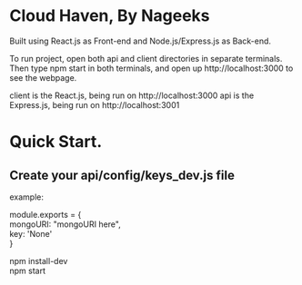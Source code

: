 # Cloud Haven, By Nageeks

Built using React.js as Front-end and Node.js/Express.js as Back-end.

To run project, open both api and client directories in separate terminals. Then type npm start in both terminals, and open up http://localhost:3000 to see the webpage.

client is the React.js, being run on http://localhost:3000
api is the Express.js, being run on http://localhost:3001

# Quick Start. 
## Create your api/config/keys_dev.js file

example:

module.exports = {\
    mongoURI: "mongoURI here",\
    key: 'None'\
}

npm install-dev\
npm start
